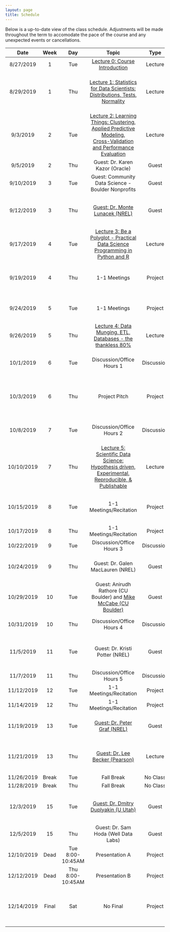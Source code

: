 ```yaml
---
layout: page
title: Schedule
---
```


Below is a up-to-date view of the class schedule. Adjustments will be made throughout the term to accomodate the pace of the course and any unexpected events or cancellations.

**Date**|**Week**|**Day**|**Topic**|**Type**|**Assignment**|**Due**
:-----:|:-----:|:-----:|:-----:|:-----:|:-----:|:-----:
8/27/2019|1|Tue|[Lecture 0: Course Introduction](https://docs.google.com/presentation/d/1nGcUFW1eMshMngKgJ3I6yVREEP6hEP5AnzhwOq6PI1U/edit?usp=sharing)|Lecture|Assignment 0: Fork Repo| 
8/29/2019|1|Thu|[Lecture 1: Statistics for Data Scientists: Distributions, Tests, Normality](https://docs.google.com/presentation/d/14wiSgjc-4IOU2Mb93ajp5QoOs3nhY-83UxWjK5DjIBQ/edit?usp=sharing)|Lecture| Textbook Reading: Applied Predictive Modeling pages 1-26| 
9/3/2019|2|Tue|[Lecture 2: Learning Things: Clustering, Applied Predictive Modeling, <br/>Cross-Validation and Performance Evaluation](https://docs.google.com/presentation/d/1etVTkAnQvjLA3-JyjRIGqrJUcZdrusSpinQ2AYHmfpU/edit?usp=sharing)|Lecture| Textbook Reading: (See Slides)|Assignment 0: Fork Repo
9/5/2019|2|Thu|Guest: Dr. Karen Kazor (Oracle)|Guest| | 
9/10/2019|3|Tue|Guest: Community Data Science - Boulder Nonprofits|Guest| [Sign up for a 1-1 Meeting Slot](https://appoint.ly/s/dsprojects/1-1)| 
9/12/2019|3|Thu|[Guest: Dr. Monte Lunacek (NREL)](https://docs.google.com/presentation/d/1NtWBjQBNEhI-vMZCT3q0QltomflwYQFC3TWMeKUTarU/edit?usp=sharing)|Guest| Assignment 1: Project Ideas & Research Questions | 
9/17/2019|4|Tue|[Lecture 3: Be a Polyglot - Practical Data Science <br/>Programming in Python and R](https://docs.google.com/presentation/d/10ObNdg-TKQHaWdmloHsfdFfgwA7ae7_QNXKT9x_1uuk/edit?usp=sharing)|Lecture| | 
9/19/2019|4|Thu|1-1 Meetings|Project|Reading 1: Regression| Assignment 1: Project Ideas & Research Questions
9/24/2019|5|Tue|1-1 Meetings|Project| Assignment 2: Data Prep and Methods Plan | 
9/26/2019|5|Thu|[Lecture 4: Data Munging, ETL, Databases - the thankless 80%](https://docs.google.com/presentation/d/1qx52mQdkOUvUwC6ybzciemfK1mLZDfQJNw_YGRD5J_k/edit?usp=sharing)|Lecture|[Assignment 3: 1-slide pitch](https://docs.google.com/presentation/d/1uMkUP0nezLKsI5AvFMoTfQ96WywtTgEvxPx4gKjRfVE/edit#slide=id.g63928dafca_0_0)|
10/1/2019|6|Tue|Discussion/Office Hours 1|Discussion|Reading 2: Classification and Clustering|Reading 1 
10/3/2019|6|Thu|Project Pitch|Project||Assignment 2+3: Data Prep, Methods Plan & 1-slide pitch
10/8/2019|7|Tue|Discussion/Office Hours 2|Discussion|Assignment 4: Draft Results & Code|Reading 2
10/10/2019|7|Thu|[Lecture 5: Scientific Data Science: Hypothesis driven, <br/>Experimental, Reproducible, & Publishable](https://docs.google.com/presentation/d/1do0C39sKTMvCNauPkb7ibaLtiog10sicR0odVrioLR8/edit?usp=sharing)|Lecture| | 
10/15/2019|8|Tue|1-1 Meetings/Recitation|Project|Reading 3: Visualization and <br/>Knowledge Discovery|
10/17/2019|8|Thu|1-1 Meetings/Recitation|Project| | 
10/22/2019|9|Tue|Discussion/Office Hours 3|Discussion| | Reading 3
10/24/2019|9|Thu|Guest: Dr. Galen MacLauren (NREL)|Guest|Reading 4: Geospatial Analysis|Assignment 4: Draft Results & Code
10/29/2019|10|Tue|Guest: Anirudh Rathore (CU Boulder) and [Mike McCabe (CU Boulder)](https://drive.google.com/open?id=1jwj4CTDYExF3PHckXZNl4L74xgVKueqH)|Guest| Assignment 5: Draft Paper: Data and Methods| 
10/31/2019|10|Thu|Discussion/Office Hours 4|Discussion|Reading 5: Deep Neural Networks|Reading 4
11/5/2019|11|Tue|Guest: Dr. Kristi Potter (NREL)|Guest|Assignment 6: Draft Paper: Results| Assignment 5: Draft Paper: Data and Methods
11/7/2019|11|Thu|Discussion/Office Hours 5|Discussion| |Reading 5
11/12/2019|12|Tue|1-1 Meetings/Recitation|Project||
11/14/2019|12|Thu|1-1 Meetings/Recitation|Project| | 
11/19/2019|13|Tue|[Guest: Dr. Peter Graf (NREL)](https://drive.google.com/file/d/1ayG8cAk3iWdfAa9fQxeBZ1VGbIQBYE6s/view?usp=sharing)|Guest| | Assignment 6: Draft Paper: Results
11/21/2019|13|Thu|[Guest: Dr. Lee Becker (Pearson)](https://drive.google.com/file/d/1UyUmTMD63A-GZ6mMiyG3YbobGuVixkNm/view?usp=sharing)|Lecture| Assignment 7: Full Rough Draft of Paper & Presentation |
11/26/2019|Break|Tue|Fall Break|No Class| | 
11/28/2019|Break|Thu|Fall Break|No Class| | 
12/3/2019|15|Tue|[Guest: Dr. Dmitry Duplyakin (U Utah)](https://drive.google.com/file/d/1VbCvnsgoL71ZA5mZkaHkB48x0Zn82tZN/view?usp=sharing)|Guest|Assignment 8: Final Paper, Code & Presentation| Assignment 7: Full Rough Draft of Paper & Presentation
12/5/2019|15|Thu|Guest: Dr. Sam Hoda (Well Data Labs)|Guest| | 
12/10/2019|Dead|Tue 8:00-10:45AM|Presentation A|Project| |Assignment 8: Presentation
12/12/2019|Dead|Thu 8:00-10:45AM|Presentation B|Project| | 
12/14/2019|Final|Sat|No Final|Project| |Assignment 8: Final Paper & Code (Due 11:59PM on 12/14)
